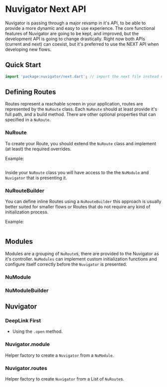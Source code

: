 # Nuvigator Next API

Nuvigator is passing through a major revamp in it's API, to be able to provide a more dynamic and easy to use experience. The core functional features of Nuvigator are going to be kept, and improved, but the development API is going to change drastically. Right now both APIs (current and next) can coexist, but it's preferred to use the NEXT API when developing new flows.

## Quick Start

```dart
import 'package:nuvigator/next.dart'; // import the next file instead of the nuvigator.dart

```

## Defining Routes

Routes represent a reachable screen in your application, routes are represented by the `NuRoute` class. Each `NuRoute` should at least provide it's full path, and a build method. There are other optional properties that can specified in a `NuRoute`.

### NuRoute

To create your Route, you should extend the `NuRoute` class and implement (at least) the required overrides.

Example:

```dart
```

Inside your `NuRoute` class you will have access to the the `NuModule` and `Nuvigator` that is presenting it.

### NuRouteBuilder

You can define inline Routes using a `NuRouteBuilder` this approach is usually better suited for smaller flows or Routes that do not require any kind of initialization process.

Example:

```dart
```

## Modules

Modules are a grouping of `NuRoute`s, there are provided to the Nuvigator as it's controller. `NuModules` can implement custom initialization functions and configure itself correctly before the `Nuvigator` is presented. 

### NuModule

### NuModuleBuilder


## Nuvigator

### DeepLink First

- Using the `.open` method.

### Nuvigator.module

Helper factory to create a `Nuvigator` from a `NuModule`.

### Nuvigator.routes

Helper factory to create `Nuvigator` from a List of `NuRoute`s.
